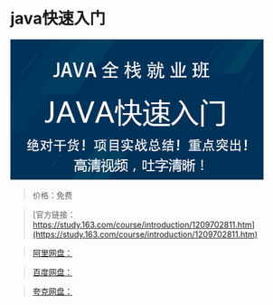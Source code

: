 # java快速入门

![img](../../../assets/study163/free/3a9f8ad5dfd04713b32c83c45e44a70d.png)

> 价格：免费

> [官方链接：https://study.163.com/course/introduction/1209702811.htm](https://study.163.com/course/introduction/1209702811.htm)

> [阿里网盘：]()

> [百度网盘：]()

> [夸克网盘：]()
